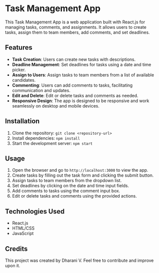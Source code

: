 
# Task Management App

This Task Management App is a web application built with React.js for managing tasks, comments, and assignments. It allows users to create tasks, assign them to team members, add comments, and set deadlines.

## Features

- **Task Creation**: Users can create new tasks with descriptions.
- **Deadline Management**: Set deadlines for tasks using a date and time picker.
- **Assign to Users**: Assign tasks to team members from a list of available candidates.
- **Commenting**: Users can add comments to tasks, facilitating communication and updates.
- **Edit and Delete**: Edit or delete tasks and comments as needed.
- **Responsive Design**: The app is designed to be responsive and work seamlessly on desktop and mobile devices.

## Installation

1. Clone the repository: `git clone <repository-url>`
2. Install dependencies: `npm install`
3. Start the development server: `npm start`

## Usage

1. Open the browser and go to `http://localhost:3000` to view the app.
2. Create tasks by filling out the task form and clicking the submit button.
3. Assign tasks to team members from the dropdown list.
4. Set deadlines by clicking on the date and time input fields.
5. Add comments to tasks using the comment input box.
6. Edit or delete tasks and comments using the provided actions.

## Technologies Used

- React.js
- HTML/CSS
- JavaScript

## Credits

This project was created by Dharani V. Feel free to contribute and improve upon it.
